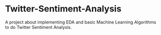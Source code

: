 # Twitter-Sentiment-Analysis
A project about implementing EDA and basic Machine Learning Algorithms to do Twitter Sentiment Analysis.
